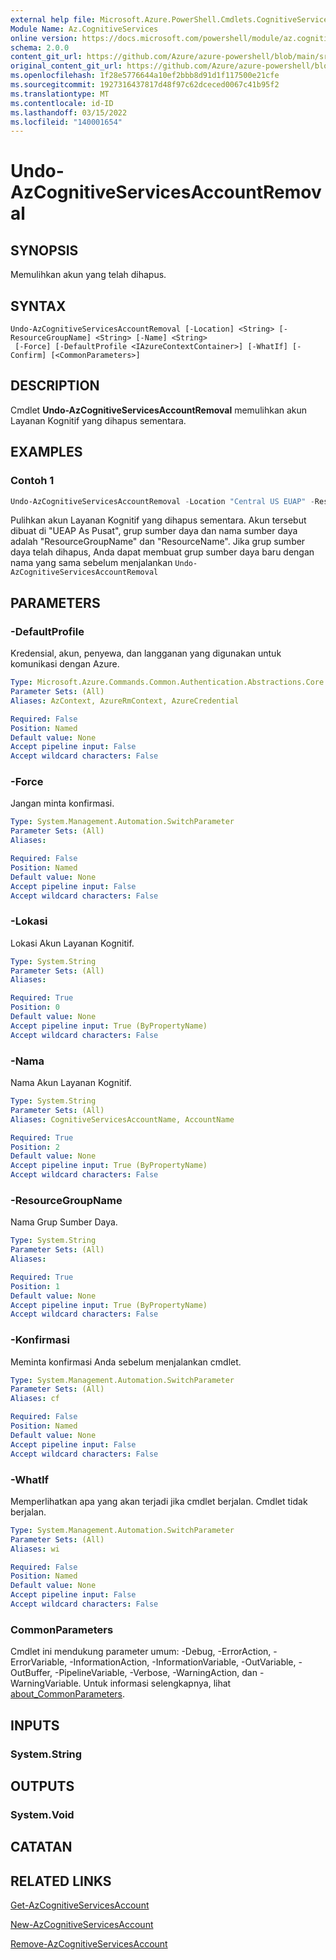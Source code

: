 ```yaml
---
external help file: Microsoft.Azure.PowerShell.Cmdlets.CognitiveServices.dll-Help.xml
Module Name: Az.CognitiveServices
online version: https://docs.microsoft.com/powershell/module/az.cognitiveservices/undo-azcognitiveservicesaccountremoval
schema: 2.0.0
content_git_url: https://github.com/Azure/azure-powershell/blob/main/src/CognitiveServices/CognitiveServices/help/Undo-AzCognitiveServicesAccountRemoval.md
original_content_git_url: https://github.com/Azure/azure-powershell/blob/main/src/CognitiveServices/CognitiveServices/help/Undo-AzCognitiveServicesAccountRemoval.md
ms.openlocfilehash: 1f28e5776644a10ef2bbb8d91d1f117500e21cfe
ms.sourcegitcommit: 1927316437817d48f97c62dceced0067c41b95f2
ms.translationtype: MT
ms.contentlocale: id-ID
ms.lasthandoff: 03/15/2022
ms.locfileid: "140001654"
---
```

# Undo-AzCognitiveServicesAccountRemoval

## SYNOPSIS
Memulihkan akun yang telah dihapus.

## SYNTAX

```
Undo-AzCognitiveServicesAccountRemoval [-Location] <String> [-ResourceGroupName] <String> [-Name] <String>
 [-Force] [-DefaultProfile <IAzureContextContainer>] [-WhatIf] [-Confirm] [<CommonParameters>]
```

## DESCRIPTION
Cmdlet **Undo-AzCognitiveServicesAccountRemoval** memulihkan akun Layanan Kognitif yang dihapus sementara.

## EXAMPLES

### Contoh 1
```powershell
Undo-AzCognitiveServicesAccountRemoval -Location "Central US EUAP" -ResourceGroupName "ResourceGroupName" -Name "ResourceName"
```

Pulihkan akun Layanan Kognitif yang dihapus sementara. Akun tersebut dibuat di "UEAP As Pusat", grup sumber daya dan nama sumber daya adalah "ResourceGroupName" dan "ResourceName". Jika grup sumber daya telah dihapus, Anda dapat membuat grup sumber daya baru dengan nama yang sama sebelum menjalankan `Undo-AzCognitiveServicesAccountRemoval`

## PARAMETERS

### -DefaultProfile
Kredensial, akun, penyewa, dan langganan yang digunakan untuk komunikasi dengan Azure.

```yaml
Type: Microsoft.Azure.Commands.Common.Authentication.Abstractions.Core.IAzureContextContainer
Parameter Sets: (All)
Aliases: AzContext, AzureRmContext, AzureCredential

Required: False
Position: Named
Default value: None
Accept pipeline input: False
Accept wildcard characters: False
```

### -Force
Jangan minta konfirmasi.

```yaml
Type: System.Management.Automation.SwitchParameter
Parameter Sets: (All)
Aliases:

Required: False
Position: Named
Default value: None
Accept pipeline input: False
Accept wildcard characters: False
```

### -Lokasi
Lokasi Akun Layanan Kognitif.

```yaml
Type: System.String
Parameter Sets: (All)
Aliases:

Required: True
Position: 0
Default value: None
Accept pipeline input: True (ByPropertyName)
Accept wildcard characters: False
```

### -Nama
Nama Akun Layanan Kognitif.

```yaml
Type: System.String
Parameter Sets: (All)
Aliases: CognitiveServicesAccountName, AccountName

Required: True
Position: 2
Default value: None
Accept pipeline input: True (ByPropertyName)
Accept wildcard characters: False
```

### -ResourceGroupName
Nama Grup Sumber Daya.

```yaml
Type: System.String
Parameter Sets: (All)
Aliases:

Required: True
Position: 1
Default value: None
Accept pipeline input: True (ByPropertyName)
Accept wildcard characters: False
```

### -Konfirmasi
Meminta konfirmasi Anda sebelum menjalankan cmdlet.

```yaml
Type: System.Management.Automation.SwitchParameter
Parameter Sets: (All)
Aliases: cf

Required: False
Position: Named
Default value: None
Accept pipeline input: False
Accept wildcard characters: False
```

### -WhatIf
Memperlihatkan apa yang akan terjadi jika cmdlet berjalan.
Cmdlet tidak berjalan.

```yaml
Type: System.Management.Automation.SwitchParameter
Parameter Sets: (All)
Aliases: wi

Required: False
Position: Named
Default value: None
Accept pipeline input: False
Accept wildcard characters: False
```

### CommonParameters
Cmdlet ini mendukung parameter umum: -Debug, -ErrorAction, -ErrorVariable, -InformationAction, -InformationVariable, -OutVariable, -OutBuffer, -PipelineVariable, -Verbose, -WarningAction, dan -WarningVariable. Untuk informasi selengkapnya, lihat [about_CommonParameters](http://go.microsoft.com/fwlink/?LinkID=113216).

## INPUTS

### System.String

## OUTPUTS

### System.Void

## CATATAN

## RELATED LINKS

[Get-AzCognitiveServicesAccount](./Get-AzCognitiveServicesAccount.md)

[New-AzCognitiveServicesAccount](./New-AzCognitiveServicesAccount.md)

[Remove-AzCognitiveServicesAccount](./Remove-AzCognitiveServicesAccount.md)